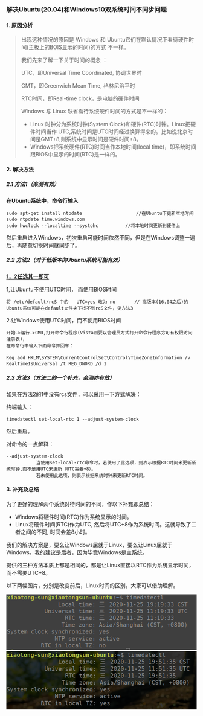 ### 解决Ubuntu(20.04)和Windows10双系统时间不同步问题



#### 1. 原因分析

> 出现这种情况的原因是 Windows 和 Ubuntu它们在默认情况下看待硬件时间(主板上的BOIS显示的时间)的方式 不一样。 
>
> 我们先来了解一下关于时间的概念 ：
>
> UTC，即Universal Time Coordinated,  协调世界时
>
> GMT，即Greenwich Mean Time,  格林尼治平时
>
> RTC时间，即Real-time clock，是电脑的硬件时间
>
> Windows 与 Linux 缺省看待系统硬件时间的方式是不一样的：
>
> * Linux 时钟分为系统时钟(System Clock)和硬件(RTC)时钟。Linux把硬件时间当作 UTC,系统时间是UTC时间经过换算得来的。比如说北京时间是GMT+8,则系统中显示时间是硬件时间+8。
> * Windows把系统硬件(RTC)时间当作本地时间(local time)，即系统时间跟BIOS中显示的时间(RTC)是一样的。



#### 2. 解决方法

##### 2.1 方法1（亲测有效）

**在Ubuntu系统中，命令行输入**

```
sudo apt-get install ntpdate					//在Ubuntu下更新本地时间
sudo ntpdate time.windows.com
sudo hwclock --localtime --systohc			//将本地时间更新到硬件上
```

然后重启进入Windows，初次重启可能时间依然不同，但是在Windows调整一遍后，再随意切换时间就同步了。



##### 2.2 方法2（对于低版本的Ubuntu系统可能有效）

<u>**1，2任选其一即可**</u>

1,让Ubuntu不使用UTC时间， 而使用BIOS时间

```
将 /etc/default/rcS 中的	UTC=yes 改为 no		// 高版本(16.04之后)的Ubuntu系统可能在default文件夹下找不到rcS文件，见方法3
```

2.让Windows使用UTC时间，而不使用BIOS时间

```
开始->运行->CMD,打开命令行程序(Vista则要以管理员方式打开命令行程序方可有权限访问注册表)，
在命令行中输入下面命令并回车：

Reg add HKLM\SYSTEM\CurrentControlSet\Control\TimeZoneInformation /v RealTimeIsUniversal /t REG_DWORD /d 1
```



##### 2.3 方法3（方法二的一个补充，亲测亦有效）

如果在方法2的1中没有rcs文件，可以采用一下方式解决：

终端输入：

```
timedatectl set-local-rtc 1 --adjust-system-clock
```

然后重启。



对命令的一点解释：

```
--adjust-system-clock
           当使用set-local-rtc命令时，若使用了此选项，则表示根据RTC时间来更新系统时钟,而不是用UTC来更新（UTC需要+8）。
           若未使用此选项，则表示根据系统时钟来更新RTC时间。
```



#### 3. 补充及总结

为了更好的理解两个系统对待时间的不同，作以下补充即总结：

- Windows将硬件时间(RTC)作为系统显示的时间。
- Linux将硬件时间(RTC)作为UTC, 然后将UTC+8作为系统时间。这就导致了二者之间的不同, 时间会差8小时。

我们的解决方案是，要么让Windows屈就于Linux，要么让Linux屈就于Windows。我的建议是后者，因为毕竟Windows是主系统。

提供的三种方法本质上都是相同的，都是让Linux直接以RTC作为系统显示时间，而不需要UTC+8。

以下两幅图片，分别是改变前后，Linux时间的区别，大家可以借助理解。

<img src="python.photo/Ubuntu_Time1.png" alt="前" style="zoom:80%;" />



<img src="python.photo/Ubuntu_Time2.png" alt="后" style="zoom:80%;" />

